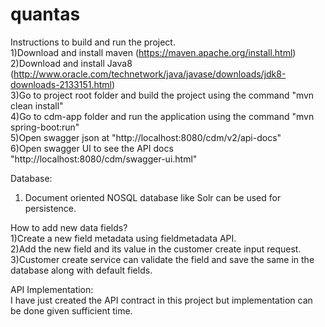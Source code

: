 # quantas
Instructions to build and run the project.  
1)Download and install maven (https://maven.apache.org/install.html)  
2)Download and install Java8 (http://www.oracle.com/technetwork/java/javase/downloads/jdk8-downloads-2133151.html)  
3)Go to project root folder and build the project using the command "mvn clean install"  
4)Go to cdm-app folder and run the application using the command "mvn spring-boot:run"  
5)Open swagger json at "http://localhost:8080/cdm/v2/api-docs"  
6)Open swagger UI to see the API docs "http://localhost:8080/cdm/swagger-ui.html"   

Database:  
1) Document oriented NOSQL database like Solr can be used for persistence.   

How to add new data fields?  
1)Create a new field metadata using fieldmetadata API.   
2)Add the new field and its value in the customer create input request.   
3)Customer create service can validate the field and save the same in the database along with default fields.    

API Implementation:  
I have just created the API contract in this project but implementation can be done given sufficient time.  
